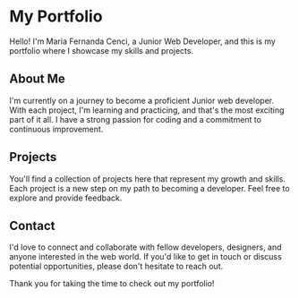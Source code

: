 # **My Portfolio**

Hello! I'm Maria Fernanda Cenci, a Junior Web Developer, and this is my portfolio where I showcase my skills and projects.

## **About Me**

I'm currently on a journey to become a proficient Junior web developer. With each project, I'm learning and practicing, and that's the most exciting part of it all. I have a strong passion for coding and a commitment to continuous improvement.

## **Projects**

You'll find a collection of projects here that represent my growth and skills. Each project is a new step on my path to becoming a developer. Feel free to explore and provide feedback.

## **Contact**

I'd love to connect and collaborate with fellow developers, designers, and anyone interested in the web world. If you'd like to get in touch or discuss potential opportunities, please don't hesitate to reach out.

Thank you for taking the time to check out my portfolio!